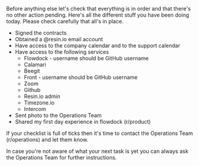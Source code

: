 Before anything else let's check that everything is in order and that there's no other action pending. Here's all the different stuff you have been doing today. Please check carefully that all's in place.

* Signed the contracts
* Obtained a @resin.io email account
* Have access to the company calendar and to the support calendar
* Have access to the following services
   * Flowdock - username should be GitHub username
   * Calamari
   * Beegit
   * Front - username should be GitHub username
   * Zoom
   * Github
   * Resin.io admin
   * Timezone.io
   * Intercom
* Sent photo to the Operations Team
* Shared my first day experience in flowdock (r/product)

If your checklist is full of ticks then it's time to contact the Operations Team (r/operations) and let them know. 

In case you're not aware of what your next task is yet you can always ask the Operations Team for further instructions. 
